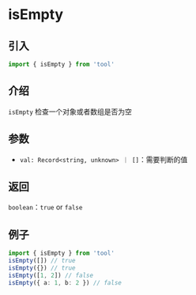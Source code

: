 # isEmpty

## 引入

```ts
import { isEmpty } from 'tool'
```

## 介绍

`isEmpty` 检查一个对象或者数组是否为空

## 参数

- `val: Record<string, unknown> ｜ []`：需要判断的值

## 返回

`boolean`：`true` or `false`

## 例子

```ts
import { isEmpty } from 'tool'
isEmpty([]) // true
isEmpty({}) // true
isEmpty([1, 2]) // false
isEmpty({ a: 1, b: 2 }) // false
```
